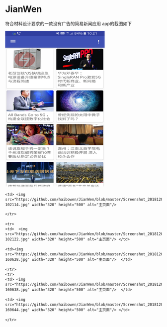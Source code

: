 # JianWen
符合材料设计要求的一款没有广告的简易新闻应用
app的截图如下


  <tr>
    <td> <img src="https://github.com/haibowen/JianWen/blob/master/Screenshot_20181206-102105.jpg" width="320" height="500" alt="主页面"/>  </td>
    
    <td> <img src="https://github.com/haibowen/JianWen/blob/master/Screenshot_20181206-102114.jpg" width="320" height="500" alt="主页面"/>
 </td>
    
    </tr>
       
    <tr>
    <td>  <img src="https://github.com/haibowen/JianWen/blob/master/Screenshot_20181206-102122.jpg" width="320" height="500" alt="主页面"/> </td>
    
    <td><img src="https://github.com/haibowen/JianWen/blob/master/Screenshot_20181206-160628.jpg" width="320" height="500" alt="主页面"/>  </td>
    
    </tr>
    <tr>
    <td> <img src="https://github.com/haibowen/JianWen/blob/master/Screenshot_20181206-160638.jpg" width="320" height="500" alt="主页面"/>  </td>
    
    <td> <img src="https://github.com/haibowen/JianWen/blob/master/Screenshot_20181206-160644.jpg" width="320" height="500" alt="主页面"/> </td>
    
    </tr>
    








